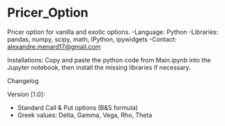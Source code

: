 # Pricer_Option

Pricer option for vanilla and exotic options.
-Language: Python
-Libraries: pandas, numpy, scipy, math, IPython, ipywidgets
-Contact: alexandre.menard17@gmail.com

Installations: Copy and paste the python code from Main.ipynb into the Jupyter notebook, then install the missing libraries if necessary.

Changelog

Version [1.0]:
- Standard Call & Put options (B&S formula)
- Greek values: Delta, Gamma, Vega, Rho, Theta